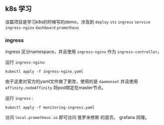 ## k8s 学习

该篇项目是学习k8s的时候写的demo，涉及到 `deploy` `sts` `ingress` `service`  `ingress-nginx` `dashboard` `prometheus`

### ingress

ingress 区分namespace，并且使用 `ingress-nginx` 作为 `ingress-controller`。

运行 `ingress-nginx`:

```shell script
kubectl apply -f ingress-nginx.yaml
```

由于这里对官方的yaml文件做了更改，使用的是 `daemonset` 并且使用 `affinity.nodeAffinity` 将pod绑定在master节点。

运行 `ingress` :

```shell script
kubectl apply -f monitoring-ingress.yaml
```

访问 `local.prometheus.io` 即可访问 普罗米修斯 的首页。 grafana 同理。